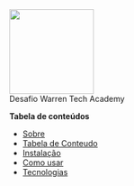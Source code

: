 <div>
<img src='![logo_warren](https://user-images.githubusercontent.com/101012809/166108726-0417c06b-a21b-4626-829d-f658ac76c9a2.png)' width='150px'/>
</div>
Desafio Warren Tech Academy

**Tabela de conteúdos**

* [Sobre](#Sobre)
* [Tabela de Conteudo](#tabela-de=conteudo)
* [Instalação](#instalação)
* [Como usar](#como-usar)
* [Tecnologias](#tecnologias)
